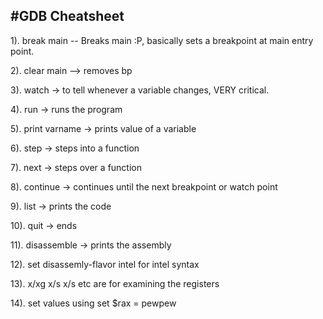 #GDB Cheatsheet
---

1). break main -- 
Breaks main :P, basically sets a breakpoint at main entry point. 

2). clear main --> removes bp

3). watch -> to tell whenever a variable changes, VERY critical.

4). run -> runs the program

5). print varname -> prints value of a variable

6). step -> steps into a function

7). next -> steps over a function

8). continue -> continues until the next breakpoint or watch point

9). list -> prints the code

10). quit -> ends

11). disassemble -> prints the assembly

12). set disassemly-flavor intel for intel syntax

13). x/xg x/s x/s etc are for examining the registers

14). set values using set $rax = pewpew


